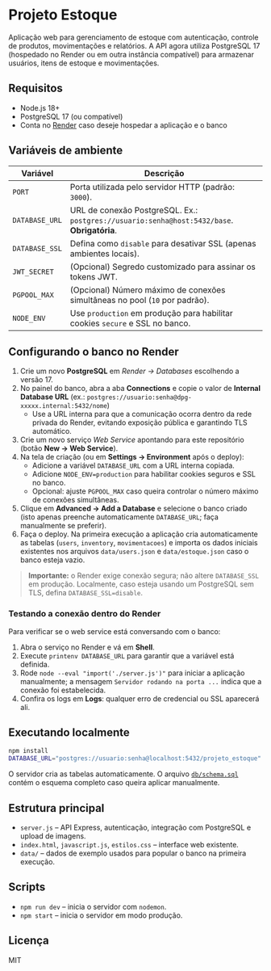 # Projeto Estoque

Aplicação web para gerenciamento de estoque com autenticação, controle de produtos, movimentações e relatórios. A API agora utiliza PostgreSQL 17 (hospedado no Render ou em outra instância compatível) para armazenar usuários, itens de estoque e movimentações.

## Requisitos

- Node.js 18+
- PostgreSQL 17 (ou compatível)
- Conta no [Render](https://render.com) caso deseje hospedar a aplicação e o banco

## Variáveis de ambiente

| Variável            | Descrição                                                                                   |
|---------------------|---------------------------------------------------------------------------------------------|
| `PORT`              | Porta utilizada pelo servidor HTTP (padrão: `3000`).                                        |
| `DATABASE_URL`      | URL de conexão PostgreSQL. Ex.: `postgres://usuario:senha@host:5432/base`. **Obrigatória**. |
| `DATABASE_SSL`      | Defina como `disable` para desativar SSL (apenas ambientes locais).                         |
| `JWT_SECRET`        | (Opcional) Segredo customizado para assinar os tokens JWT.                                  |
| `PGPOOL_MAX`        | (Opcional) Número máximo de conexões simultâneas no pool (`10` por padrão).                 |
| `NODE_ENV`          | Use `production` em produção para habilitar cookies `secure` e SSL no banco.                |

## Configurando o banco no Render

1. Crie um novo **PostgreSQL** em *Render → Databases* escolhendo a versão 17.
2. No painel do banco, abra a aba **Connections** e copie o valor de **Internal Database URL** (ex.: `postgres://usuario:senha@dpg-xxxxx.internal:5432/nome`)
   - Use a URL interna para que a comunicação ocorra dentro da rede privada do Render, evitando exposição pública e garantindo TLS automático.
3. Crie um novo serviço *Web Service* apontando para este repositório (botão **New → Web Service**).
4. Na tela de criação (ou em **Settings → Environment** após o deploy):
   - Adicione a variável `DATABASE_URL` com a URL interna copiada.
   - Adicione `NODE_ENV=production` para habilitar cookies seguros e SSL no banco.
   - Opcional: ajuste `PGPOOL_MAX` caso queira controlar o número máximo de conexões simultâneas.
5. Clique em **Advanced → Add a Database** e selecione o banco criado (isto apenas preenche automaticamente `DATABASE_URL`; faça manualmente se preferir).
6. Faça o deploy. Na primeira execução a aplicação cria automaticamente as tabelas (`users`, `inventory`, `movimentacoes`) e importa os dados iniciais existentes nos arquivos `data/users.json` e `data/estoque.json` caso o banco esteja vazio.

> **Importante:** o Render exige conexão segura; não altere `DATABASE_SSL` em produção. Localmente, caso esteja usando um PostgreSQL sem TLS, defina `DATABASE_SSL=disable`.

### Testando a conexão dentro do Render

Para verificar se o web service está conversando com o banco:

1. Abra o serviço no Render e vá em **Shell**.
2. Execute `printenv DATABASE_URL` para garantir que a variável está definida.
3. Rode `node --eval "import('./server.js')"` para iniciar a aplicação manualmente; a mensagem `Servidor rodando na porta ...` indica que a conexão foi estabelecida.
4. Confira os logs em **Logs**: qualquer erro de credencial ou SSL aparecerá ali.

## Executando localmente

```bash
npm install
DATABASE_URL="postgres://usuario:senha@localhost:5432/projeto_estoque" npm run dev
```

O servidor cria as tabelas automaticamente. O arquivo [`db/schema.sql`](db/schema.sql) contém o esquema completo caso queira aplicar manualmente.

## Estrutura principal

- `server.js` – API Express, autenticação, integração com PostgreSQL e upload de imagens.
- `index.html`, `javascript.js`, `estilos.css` – interface web existente.
- `data/` – dados de exemplo usados para popular o banco na primeira execução.

## Scripts

- `npm run dev` – inicia o servidor com `nodemon`.
- `npm start` – inicia o servidor em modo produção.

## Licença

MIT
